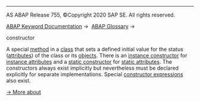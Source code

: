   

* * *

AS ABAP Release 755, ©Copyright 2020 SAP SE. All rights reserved.

[ABAP Keyword Documentation](javascript:call_link\('abenabap.htm'\)) →  [ABAP Glossary](javascript:call_link\('abenabap_glossary.htm'\)) → 

constructor

A special [method](javascript:call_link\('abenmethod_glosry.htm'\) "Glossary Entry") in a [class](javascript:call_link\('abenclass_glosry.htm'\) "Glossary Entry") that sets a defined initial value for the status ([attributes](javascript:call_link\('abenattribute_glosry.htm'\) "Glossary Entry")) of the class or its [objects](javascript:call_link\('abenobject_glosry.htm'\) "Glossary Entry"). There is an [instance constructor](javascript:call_link\('abeninstance_constructor_glosry.htm'\) "Glossary Entry") for [instance attributes](javascript:call_link\('abeninstance_attribute_glosry.htm'\) "Glossary Entry") and a [static constructor](javascript:call_link\('abenstatic_constructor_glosry.htm'\) "Glossary Entry") for [static attributes](javascript:call_link\('abenstatic_attribute_glosry.htm'\) "Glossary Entry"). The constructors always exist implicitly but nevertheless must be declared explicitly for separate implementations. Special [constructor expressions](javascript:call_link\('abenconstructor_expression_glosry.htm'\) "Glossary Entry") also exist.

[→ More about](javascript:call_link\('abenconstructor.htm'\))